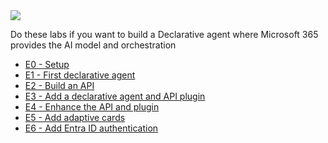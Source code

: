 <div class="cc-lab-toc e-path">
  <img src="/copilot-camp/assets/images/path-icons/E-path-heading.png"></img>
  <div>
    <p>Do these labs if you want to build a Declarative agent where Microsoft 365 provides the AI model and orchestration</p>
    <ul>
      <li><a href="/copilot-camp/pages/extend-m365-copilot/00-prerequisites/">E0 - Setup</a></li>
      <li><a href="/copilot-camp/pages/extend-m365-copilot/01-declarative-copilot/">E1 - First declarative agent</a></li>
      <li><a href="/copilot-camp/pages/extend-m365-copilot/02-build-the-api/">E2 - Build an API</a></li>
      <li><a href="/copilot-camp/pages/extend-m365-copilot/03-add-declarative-copilot/">E3 - Add a declarative agent and API plugin</a></li>
      <li><a href="/copilot-camp/pages/extend-m365-copilot/04-enhance-api-plugin/">E4 - Enhance the API and plugin</a></li>
      <li><a href="/copilot-camp/pages/extend-m365-copilot/05-add-adaptive-card/">E5 - Add adaptive cards</a></li>
      <li><a href="/copilot-camp/pages/extend-m365-copilot/06-add-authentication/">E6 - Add Entra ID authentication</a></li>
    </ul>
  </div>
</div>

<script>
(() => {

// This script decorates the table of contents with a "you are here" indicator.
const toc = document.getElementsByClassName('cc-lab-toc');
for (const div of toc) {
    const lis = div.querySelectorAll('li');
    for (const li of lis) {
        const anchor = li.querySelector('a');
        if (location.href.includes(anchor.href)) {
            const span = document.createElement("span");
            span.innerHTML = "YOU&nbsp;ARE&nbsp;HERE";
            li.appendChild(span);
        }
    }    
}
})();
</script>

